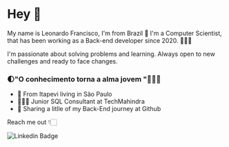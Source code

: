 # Hey 👋

My name is Leonardo Francisco, I'm from Brazil 💚 I'm a Computer Scientist, that has been working as a Back-end developer since 2020. 👨🏻‍💻

I'm passionate about solving problems and learning. Always open to new challenges and ready to face changes.

### 🌓"O conhecimento torna a alma jovem "🧑🏻‍🎨

- 📍 From Itapevi living in  São Paulo 
-  👨🏻‍💻 Junior SQL Consultant at TechMahindra
-  📘 Sharing a litlle of my Back-End journey at Github

Reach me out 👇🏻

![Linkedin Badge](https://img.shields.io/badge/LinkedIn-blue?style=flat&logo=linkedin&labelColor=blue&link=https://www.linkedin.com/in/leonardoalvesfrancisco/)    	
